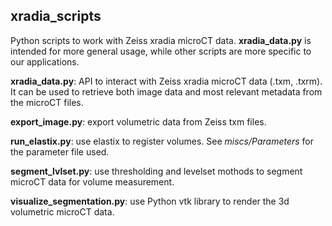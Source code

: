 ## xradia_scripts
Python scripts to work with Zeiss xradia microCT data. **xradia_data.py** is intended for more general usage, while other scripts are more specific to our applications.


**xradia_data.py**: API to interact with Zeiss xradia microCT data (.txm, .txrm). It can be used to retrieve both image data and most relevant metadata from the microCT files.

**export_image.py**: export volumetric data from Zeiss txm files.

**run_elastix.py**: use elastix to register volumes. See *miscs/Parameters* for the parameter file used.

**segment_lvlset.py**: use thresholding and levelset mothods to segment microCT data for volume measurement.

**visualize_segmentation.py**: use Python vtk library to render the 3d volumetric microCT data.
